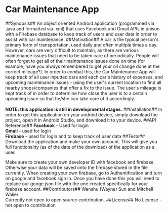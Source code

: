 # Car Maintenance App #
##Synopsis##
An object oriented Android application (programmed via .java and formatted via .xml) that uses Facebook and Gmail APIs in unison 
with a Firebase database to keep track of users and user data in order to assist with car maintenance.
##Motivation##
A car is the typical person's primary form of transportation, used daily and often multiple times a day. However, cars are very
difficult to maintain, as there are various maintenance issues that need to be taken care of periodically. People will often
forget to get all of their maintenance issues done on time (for example, have you always remembered to get your oil change 
done at the correct mileage?). In order to combat this, the Car Maintenance App will keep track of all user inputted cars and 
each car's history of expenses, and upcoming maintenance issues - using the user's current location to find all nearby 
shops/companies that offer a fix to the issue. The user's mileage is kept track of in order to determine how close the user is to
a certain upcoming issue so that he/she can take care of it accordingly. 
<br />
<br />
**NOTE: this application is still in developmental stages.**
##Installation##
In order to get this application on your android device, simply download the project, open it in Android Studio, and download it to 
your device.
##API Reference##
**Facebook** - Used for login 
<br />
**Gmail** - used for login
<br/>
**Firebase** - used for login and to keep track of user data 
##Tests##
Download the application and make your own account. This will give you full functionality (as of the date of the download) of the
application as a user.

Make sure to create your own developer ID with facebook and firebase. Otherwise your data will be saved onto the firebase stored
in the file currently. When creating your own firebase, go to Authentification and turn on google and facebook sign in. Once you 
have done this you will need to replace our googe.json file with the one created specifically for your firebase account.
##Contributors##
Wanshu (Wayne) Sun and Mitchell Walier
</br>
Currently not open to open source contribution.
##License##
No License - not open to contribution
